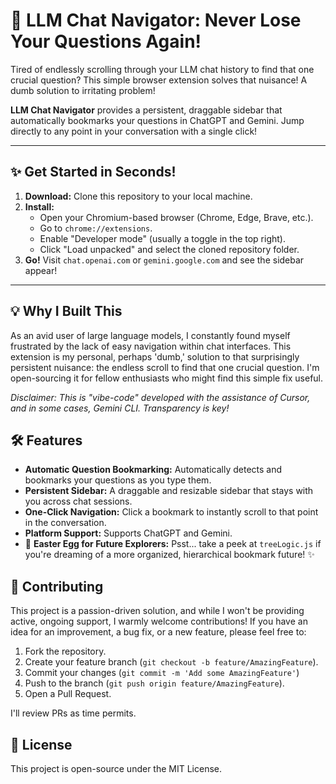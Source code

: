# 🚀 LLM Chat Navigator: Never Lose Your Questions Again!

Tired of endlessly scrolling through your LLM chat history to find that one crucial question? This simple browser extension solves that nuisance! A dumb solution to irritating problem!

**LLM Chat Navigator** provides a persistent, draggable sidebar that automatically bookmarks your questions in ChatGPT and Gemini. Jump directly to any point in your conversation with a single click!

---

## ✨ Get Started in Seconds!

1.  **Download:** Clone this repository to your local machine.
2.  **Install:**
    *   Open your Chromium-based browser (Chrome, Edge, Brave, etc.).
    *   Go to `chrome://extensions`.
    *   Enable "Developer mode" (usually a toggle in the top right).
    *   Click "Load unpacked" and select the cloned repository folder.
3.  **Go!** Visit `chat.openai.com` or `gemini.google.com` and see the sidebar appear!

---

## 💡 Why I Built This

As an avid user of large language models, I constantly found myself frustrated by the lack of easy navigation within chat interfaces. This extension is my personal, perhaps 'dumb,' solution to that surprisingly persistent nuisance: the endless scroll to find that one crucial question. I'm open-sourcing it for fellow enthusiasts who might find this simple fix useful.

*Disclaimer: This is "vibe-code" developed with the assistance of Cursor, and in some cases, Gemini CLI. Transparency is key!*

## 🛠️ Features

*   **Automatic Question Bookmarking:** Automatically detects and bookmarks your questions as you type them.
*   **Persistent Sidebar:** A draggable and resizable sidebar that stays with you across chat sessions.
*   **One-Click Navigation:** Click a bookmark to instantly scroll to that point in the conversation.
*   **Platform Support:** Supports ChatGPT and Gemini.
*   🥚 **Easter Egg for Future Explorers:** Psst... take a peek at `treeLogic.js` if you're dreaming of a more organized, hierarchical bookmark future! ✨

## 🤝 Contributing

This project is a passion-driven solution, and while I won't be providing active, ongoing support, I warmly welcome contributions! If you have an idea for an improvement, a bug fix, or a new feature, please feel free to:

1.  Fork the repository.
2.  Create your feature branch (`git checkout -b feature/AmazingFeature`).
3.  Commit your changes (`git commit -m 'Add some AmazingFeature'`)
4.  Push to the branch (`git push origin feature/AmazingFeature`).
5.  Open a Pull Request.

I'll review PRs as time permits.

## 📄 License

This project is open-source under the MIT License.